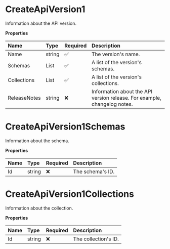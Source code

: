 # CreateApiVersion1

Information about the API version.

**Properties**

| Name         | Type                               | Required | Description                                                              |
| :----------- | :--------------------------------- | :------- | :----------------------------------------------------------------------- |
| Name         | string                             | ✅       | The version's name.                                                      |
| Schemas      | List<CreateApiVersion1Schemas>     | ✅       | A list of the version's schemas.                                         |
| Collections  | List<CreateApiVersion1Collections> | ✅       | A list of the version's collections.                                     |
| ReleaseNotes | string                             | ❌       | Information about the API version release. For example, changelog notes. |

# CreateApiVersion1Schemas

Information about the schema.

**Properties**

| Name | Type   | Required | Description      |
| :--- | :----- | :------- | :--------------- |
| Id   | string | ❌       | The schema's ID. |

# CreateApiVersion1Collections

Information about the collection.

**Properties**

| Name | Type   | Required | Description          |
| :--- | :----- | :------- | :------------------- |
| Id   | string | ❌       | The collection's ID. |

<!-- This file was generated by liblab | https://liblab.com/ -->

